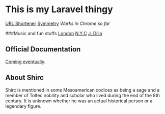 # This is my Laravel thingy

[URL Shortener](http://shirc.pro)
[Symmetry](http://shirc.pro/symdraw) _Works in Chrome so far_

###Music and fun stuffs
[London](http://shirc.pro/london)
[N.Y.C](http://shirc.pro/nyc)
[J. Dilla](http://shirc.pro/dilla)


## Official Documentation

[Coming eventually](#).

## About Shirc

Shirc is mentioned in some Mesoamerican codices as being a sage and a member of Toltec nobility and scholar who lived during the end of the 8th century. It is unknown whether he was an actual historical person or a legendary figure.
